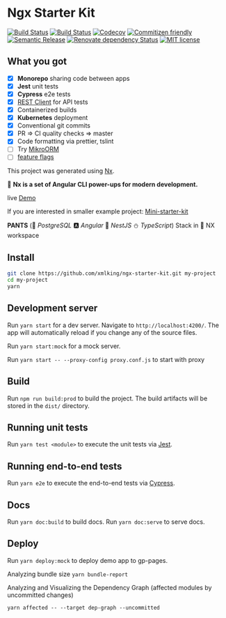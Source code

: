 # Ngx Starter Kit

[![Build Status](https://github.com/xmlking/ngx-starter-kit/workflows/Test%20on%20Push%20for%20WebApp/badge.svg?branch=develop)](https://github.com/xmlking/ngx-starter-kit/actions?query=workflow%3A%22Test+on+Push+for+WebApp%22)
[![Build Status](https://github.com/xmlking/ngx-starter-kit/workflows/Test%20on%20Push%20for%20API/badge.svg?branch=develop)](https://github.com/xmlking/ngx-starter-kit/actions?query=workflow%3A%22Test+on+Push+for+API%22)
[![Codecov](https://codecov.io/gh/xmlking/ngx-starter-kit/branch/develop/graph/badge.svg)](https://codecov.io/gh/xmlking/ngx-starter-kit)
[![Commitizen friendly](https://img.shields.io/badge/commitizen-friendly-brightgreen.svg)](http://commitizen.github.io/cz-cli/)
[![Semantic Release](https://img.shields.io/badge/%20%20%F0%9F%93%A6%F0%9F%9A%80-semantic--release-e10079.svg)](https://github.com/semantic-release/semantic-release)
[![Renovate dependency Status](https://img.shields.io/badge/renovate-enabled-brightgreen.svg)](https://renovatebot.com/)
[![MIT license](https://img.shields.io/badge/license-MIT-brightgreen.svg)](https://opensource.org/licenses/MIT)

<!-- [![Sourcegraph](https://sourcegraph.com/github.com/xmlking/ngx-starter-kit/-/badge.svg)](https://sourcegraph.com/github.com/xmlking/ngx-starter-kit?badge) -->

## What you got

- [x] **Monorepo** sharing code between apps
- [x] **Jest** unit tests
- [x] **Cypress** e2e tests
- [x] [REST Client](apps/api/test-rest-api-vs-code.http) for API tests
- [x] Containerized builds
- [x] **Kubernetes** deployment
- [x] Conventional git commits
- [x] PR => CI quality checks => master
- [x] Code formatting via prettier, tslint
- [ ] Try [MikroORM](https://mikro-orm.io/)
- [ ] [feature flags](https://netbasal.com/the-ultimate-guide-to-implementing-feature-flags-in-angular-applications-d4ae1fd33684)

This project was generated using [Nx](https://nx.dev).

🔎 **Nx is a set of Angular CLI power-ups for modern development.**

live [Demo](https://xmlking.github.io/ngx-starter-kit/index.html)

If you are interested in smaller example project: [Mini-starter-kit](https://github.com/xmlking/connect4)

**PANTS** (:elephant: _PostgreSQL_ :a: _Angular_ :rocket: _NestJS_ :snowman: _TypeScript_) Stack in :dolphin: NX workspace

## Install

```bash
git clone https://github.com/xmlking/ngx-starter-kit.git my-project
cd my-project
yarn
```

## Development server

Run `yarn start` for a dev server. Navigate to `http://localhost:4200/`. The app will automatically reload if you change any of the source files.

Run `yarn start:mock` for a mock server.

Run `yarn start -- --proxy-config proxy.conf.js` to start with proxy

## Build

Run `npm run build:prod` to build the project. The build artifacts will be stored in the `dist/` directory.

## Running unit tests

Run `yarn test <module>` to execute the unit tests via [Jest](https://jestjs.io/).

## Running end-to-end tests

Run `yarn e2e` to execute the end-to-end tests via [Cypress](https://www.cypress.io/).

## Docs

Run `yarn doc:build` to build docs.
Run `yarn doc:serve` to serve docs.

## Deploy

Run `yarn deploy:mock` to deploy demo app to gp-pages.

Analyzing bundle size `yarn bundle-report`

Analyzing and Visualizing the Dependency Graph (affected modules by uncommitted changes)

`yarn affected -- --target dep-graph --uncommitted`
